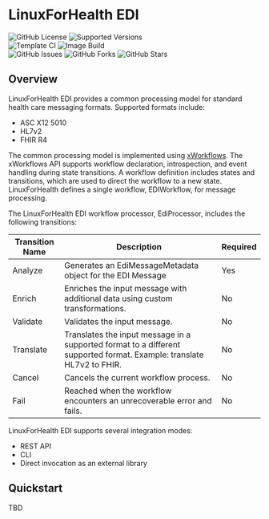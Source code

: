 # LinuxForHealth EDI

![GitHub License](https://img.shields.io/github/license/linuxforhealth/edi)
![Supported Versions](https://img.shields.io/badge/python%20version-3.8%2C%203.9-blue)
<br>
![Template CI](https://github.com/linuxforhealth/edi/actions/workflows/continuous-integration.yml/badge.svg)
![Image Build](https://github.com/linuxforhealth/edi/actions/workflows/image-build.yml/badge.svg)
<br>
![GitHub Issues](https://img.shields.io/github/issues/dixonwhitmire/fastapi-template)
![GitHub Forks](https://img.shields.io/github/forks/dixonwhitmire/fastapi-template)
![GitHub Stars](https://img.shields.io/github/stars/dixonwhitmire/fastapi-template)

## Overview

LinuxForHealth EDI provides a common processing model for standard health care messaging formats. Supported formats include: 
* ASC X12 5010
* HL7v2
* FHIR R4

The common processing model is implemented using [xWorkflows](https://xworkflows.readthedocs.io/en/latest/). The xWorkflows API supports workflow declaration, introspection, and event handling during state transitions. A workflow definition includes states and transitions, which are used to direct the workflow to a new state. LinuxForHealth defines a single workflow, EDIWorkflow, for message processing.

The LinuxForHealth EDI workflow processor, EdiProcessor, includes the following transitions:

| Transition Name | Description                                                                                                           | Required |
| --------------- | --------------------------------------------------------------------------------------------------------------------- | -------- |
| Analyze         | Generates an EdiMessageMetadata object for the EDI Message                                                         | Yes      |
| Enrich          | Enriches the input message with additional data using custom transformations.                                         | No       |
| Validate        | Validates the input message.                                                                                          | No       |
| Translate       | Translates the input message in a supported format to a different supported format. Example: translate HL7v2 to FHIR. | No       |
| Cancel          | Cancels the current workflow process.                                                                                 | No       |
| Fail            | Reached when the workflow encounters an unrecoverable error and fails.                                                | No       |

LinuxForHealth EDI supports several integration modes:
* REST API
* CLI
* Direct invocation as an external library

## Quickstart

TBD